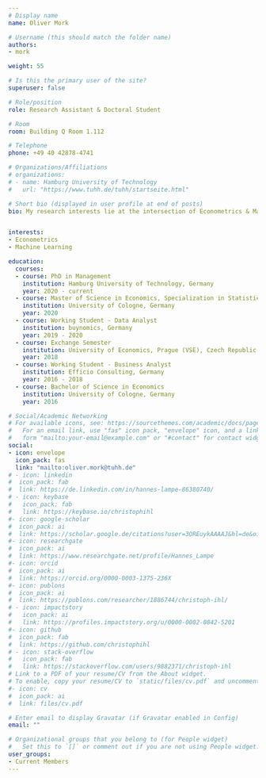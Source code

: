 ```yaml
---
# Display name
name: Oliver Mork

# Username (this should match the folder name)
authors:
- mork

weight: 55

# Is this the primary user of the site?
superuser: false

# Role/position
role: Research Assistant & Doctoral Student

# Room
room: Building Q Room 1.112

# Telephone
phone: +49 40 42878-4741

# Organizations/Affiliations
# organizations:
# - name: Hamburg University of Technology
#   url: "https://www.tuhh.de/tuhh/startseite.html"

# Short bio (displayed in user profile at end of posts)
bio: My research interests lie at the intersection of Econometrics & Machine Learning.


interests:
- Econometrics
- Machine Learning

education:
  courses:
  - course: PhD in Management
    institution: Hamburg University of Technology, Germany
    year: 2020 - current
  - course: Master of Science in Economics, Specialization in Statistics & Econometrics
    institution: University of Cologne, Germany
    year: 2020
  - course: Working Student - Data Analyst
    institution: buynomics, Germany
    year: 2019 - 2020
  - course: Exchange Semester
    institution: University of Economics, Prague (VSE), Czech Republic
    year: 2018
  - course: Working Student - Business Analyst
    institution: Efficio Consulting, Germany
    year: 2016 - 2018
  - course: Bachelor of Science in Economics
    institution: University of Cologne, Germany
    year: 2016

# Social/Academic Networking
# For available icons, see: https://sourcethemes.com/academic/docs/page-builder/#icons
#   For an email link, use "fas" icon pack, "envelope" icon, and a link in the
#   form "mailto:your-email@example.com" or "#contact" for contact widget.
social:
- icon: envelope
  icon_pack: fas
  link: "mailto:oliver.mork@tuhh.de"
# - icon: linkedin
#  icon_pack: fab
#  link: https://de.linkedin.com/in/hannes-lampe-86380740/
# - icon: keybase
#   icon_pack: fab
#   link: https://keybase.io/christophihl
#- icon: google-scholar
#  icon_pack: ai
#  link: https://scholar.google.de/citations?user=3OREuykAAAAJ&hl=de&oi=ao
#- icon: researchgate
#  icon_pack: ai
#  link: https://www.researchgate.net/profile/Hannes_Lampe
#- icon: orcid
#  icon_pack: ai
#  link: https://orcid.org/0000-0003-1375-236X
#- icon: publons
#  icon_pack: ai
#  link: https://publons.com/researcher/1886744/christoph-ihl/
# - icon: impactstory
#   icon_pack: ai
#   link: https://profiles.impactstory.org/u/0000-0002-0842-5201
#- icon: github
#  icon_pack: fab
#  link: https://github.com/christophihl
# - icon: stack-overflow
#   icon_pack: fab
#   link: https://stackoverflow.com/users/9882371/christoph-ihl
# Link to a PDF of your resume/CV from the About widget.
# To enable, copy your resume/CV to `static/files/cv.pdf` and uncomment the lines below.
#- icon: cv
#  icon_pack: ai
#  link: files/cv.pdf

# Enter email to display Gravatar (if Gravatar enabled in Config)
email: ""

# Organizational groups that you belong to (for People widget)
#   Set this to `[]` or comment out if you are not using People widget.
user_groups:
- Current Members
---
```

